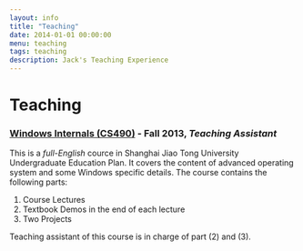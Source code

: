 ```yaml
---
layout: info
title: "Teaching"
date: 2014-01-01 00:00:00
menu: teaching
tags: teaching
description: Jack's Teaching Experience
---
```


# Teaching

### [Windows Internals (CS490)](http://www.cs.sjtu.edu.cn/~kzhu/cs490/) - Fall 2013, *Teaching Assistant* ###
This is a *full-English* cource in Shanghai Jiao Tong University Undergraduate Education Plan.
It covers the content of advanced operating system and some Windows specific details.
The course contains the following parts:

1. Course Lectures
2. Textbook Demos in the end of each lecture
3. Two Projects

Teaching assistant of this course is in charge of part (2) and (3).